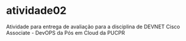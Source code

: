 # atividade02
Atividade para entrega de avaliação para a disciplina de DEVNET Cisco Associate - DevOPS da Pós em Cloud da PUCPR
